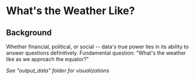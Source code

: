 # What's the Weather Like?

## Background

Whether financial, political, or social -- data's true power lies in its ability to answer questions definitively. Fundamental question: "What's the weather like as we approach the equator?"

*See "output_data" folder for visualizations*
